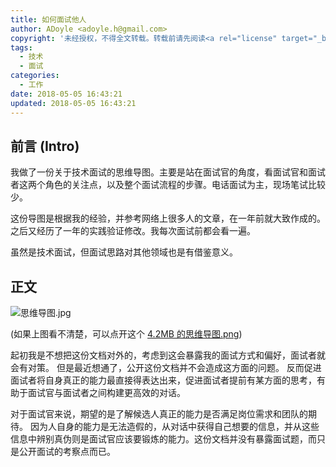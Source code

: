 ```yaml
---
title: 如何面试他人
author: ADoyle <adoyle.h@gmail.com>
copyright: '未经授权，不得全文转载。转载前请先阅读<a rel="license" target="_blank" href="//adoyle.me/blog/copyright.html">本站版权声明</a>'
tags:
  - 技术
  - 面试
categories:
  - 工作
date: 2018-05-05 16:43:21
updated: 2018-05-05 16:43:21
---
```




## 前言 (Intro)

我做了一份关于技术面试的思维导图。主要是站在面试官的角度，看面试官和面试者这两个角色的关注点，以及整个面试流程的步骤。电话面试为主，现场笔试比较少。

这份导图是根据我的经验，并参考网络上很多人的文章，在一年前就大致作成的。之后又经历了一年的实践验证修改。我每次面试前都会看一遍。

虽然是技术面试，但面试思路对其他领域也是有借鉴意义。

<!-- more -->

## 正文

![思维导图.jpg](https://cdn.adoyle.top/share/%E5%A6%82%E4%BD%95%E9%9D%A2%E8%AF%95%E4%BB%96%E4%BA%BA-covered.jpg)

(如果上图看不清楚，可以点开这个 [4.2MB 的思维导图.png][0])

起初我是不想把这份文档对外的，考虑到这会暴露我的面试方式和偏好，面试者就会有对策。
但是最近想通了，公开这份文档并不会造成这方面的问题。
反而促进面试者将自身真正的能力最直接得表达出来，促进面试者提前有某方面的思考，有助于面试官与面试者之间构建更高效的对话。

对于面试官来说，期望的是了解候选人真正的能力是否满足岗位需求和团队的期待。
因为人自身的能力是无法造假的，从对话中获得自己想要的信息，并从这些信息中辨别真伪则是面试官应该要锻炼的能力。这份文档并没有暴露面试题，而只是公开面试的考察点而已。


<!-- links -->

[0]: //cdn.adoyle.top/share/%E5%A6%82%E4%BD%95%E9%9D%A2%E8%AF%95%E4%BB%96%E4%BA%BA-covered.png
